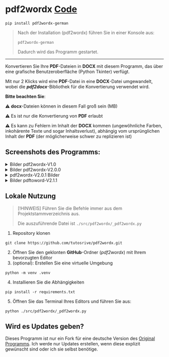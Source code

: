 # pdf2wordx [Code](https://github.com/Shuckes/pdf2wordx/tree/main/src/pdf2wordx/)

```shell
pip install pdf2wordx-german
```
> Nach der Installation (pdf2wordx) führen Sie in einer Konsole aus:
> ```shell
> pdf2wordx-german
> ```
> Dadurch wird das Programm gestartet.

---

Konvertieren Sie Ihre **PDF**-Dateien in **DOCX** mit diesem Programm, das über eine grafische Benutzeroberfläche (Python Tkinter) verfügt.

Mit nur 2 Klicks wird eine **PDF**-Datei in eine **DOCX**-Datei umgewandelt, wobei die **_pdf2docx_**-Bibliothek für die Konvertierung verwendet wird.

**Bitte beachten Sie**:

⚠ **docx**-Dateien können in diesem Fall groß sein (MB)

⚠ Es ist nur die Konvertierung von **PDF** erlaubt

⚠ Es kann zu Fehlern im Inhalt der **DOCX** kommen (ungewöhnliche Farben, inkohärente Texte und sogar Inhaltsverlust), abhängig vom ursprünglichen Inhalt der **PDF** (der möglicherweise schwer zu replizieren ist)

## Screenshots des Programms:

<details>
        <summary>Bilder pdf2wordx-V1.0</summary>
        <div style="display: grid; grid-template-columns: 1fr 1fr; grid-template-rows: 1fr">
                <div style="text-align:center; margin:34px">
                        <p>Bild 1:</p>
                        <image style="max-width:100%; box-shadow: 1px 2px 61px #000d83; border-radius: 23px" name="img1" src="https://github.com/tutosrive/images-projects-srm-trg/raw/main/img-pdftoword/v1.0-Alpha/v1alpha-1.png">
                </div>
                <div style="text-align:center; margin:34px">
                        <p>Bild 2:</p>
                        <image style="max-width:100%; box-shadow: 1px 2px 61px #000d83; border-radius: 23px" name="img1" src="https://github.com/tutosrive/images-projects-srm-trg/raw/main/img-pdftoword/v1.0-Alpha/v1alpha-2.png">
                </div>
        </div>
        <div style="text-align:center; margin:34px auto 113px auto">
                <p>Bild 3:</p>
                <image style="max-width:80%; box-shadow: 1px 2px 61px #000d83; border-radius: 23px" name="img1" src="https://github.com/tutosrive/images-projects-srm-trg/raw/main/img-pdftoword/v1.0-Alpha/v1alpha-3.png">
        </div>
</details>

<details>
        <summary>Bilder pdf2wordx-V2.0.0</summary>
        <div style="grid-template-columns: 1fr 1fr;grid-template-rows: 1fr 1fr;display:grid">
                <div style="text-align:center;margin:34px">
                        <p>Bild 1:</p>
                        <image style="max-width:100%; box-shadow: 1px 2px 61px #000d83; border-radius: 23px" name="img1" src="https://github.com/tutosrive/images-projects-srm-trg/raw/main/img-pdftoword/v2.0.0-IMG/v2.0.0-1.webp">
                </div>
                <div style="text-align:center;margin:34px">
                        <p>Bild 2:</p>
                        <image style="max-width:100%; box-shadow: 1px 2px 61px #000d83; border-radius: 23px" name="img1" src="https://github.com/tutosrive/images-projects-srm-trg/raw/main/img-pdftoword/v2.0.0-IMG/v2.0.0-2.webp">
                </div>
                <div style="text-align:center;margin:34px">
                        <p>Bild 3:</p>
                        <image style="max-width:100%; box-shadow: 1px 2px 61px #000d83; border-radius: 23px" name="img1" src="https://github.com/tutosrive/images-projects-srm-trg/raw/main/img-pdftoword/v2.0.0-IMG/v2.0.0-3.webp">
                </div>
                <div style="text-align:center;margin:34px">
                        <p>Bild 4:</p>
                        <image style="max-width:100%; box-shadow: 1px 2px 61px #000d83; border-radius: 23px" name="img1" src="https://github.com/tutosrive/images-projects-srm-trg/raw/main/img-pdftoword/v2.0.0-IMG/v2.0.0-4.webp">
                </div>
        </div>
        <div style="text-align:center;margin:34px auto 63px auto; text-align:center">
                <p>Bild 5:</p>
                <image style="width:50%; box-shadow: 1px 2px 61px #000d83; border-radius: 23px" name="img1" src="https://github.com/tutosrive/images-projects-srm-trg/raw/main/img-pdftoword/v2.0.0-IMG/v2.0.0-5.png">
        </div>
</details>

<div style="grid-template-columns: 1fr 1fr; display:inline-flex">
        <details>
                <summary>pdf2wordx-V2.0.1 Bilder</summary>
                <div style="text-align:center;margin:34px">
                        <p>Bild 1:</p>
                        <img style="max-width:100%; box-shadow: 1px 2px 61px #000d83; border-radius: 23px" name="img1" src="https://github.com/tutosrive/images-projects-srm-trg/raw/main/img-pdftoword/v2.0.1-IMG/v2.0.1-1.png">
                </div>
                <div style="text-align:center;margin:34px">
                        <p>Bild 2:</p>
                        <img style="max-width:100%; box-shadow: 1px 2px 61px #000d83; border-radius: 23px" name="img2" src="https://github.com/tutosrive/images-projects-srm-trg/raw/main/img-pdftoword/v2.0.1-IMG/v2.0.1-2.png">
                </div>
        </details>
</div>

<details>
    <summary>Bilder pdftoword-V2.1.1</summary>
    <div style="display: grid; grid-template-columns: 1fr 1fr; grid-template-rows: 1fr">
        <div style="text-align:center; margin:34px">
            <p>Bild 1: Hauptoberfläche</p>
            <image style="max-width:100%; box-shadow: 1px 2px 61px #000d83; border-radius: 23px" name="img1" src="https://cdn.jsdelivr.net/gh/tutosrive/images-projects-srm-trg@main/img-pdftoword/v2.1.2-IMG/pdf2wordx-v2.1.1-1.png">
        </div>
        <div style="text-align:center; margin:34px">
            <p>Bild 2: Open-Source-Lizenz</p>
            <image style="max-width:100%; box-shadow: 1px 2px 61px #000d83; border-radius: 23px" name="img2" src="https://cdn.jsdelivr.net/gh/tutosrive/images-projects-srm-trg@main/img-pdftoword/v2.1.2-IMG/pdf2wordx-v2.1.1-2.png">
        </div>
    </div>
    <div style="text-align:center; margin:34px auto 113px auto">
        <p>Bild 3: Hilfe zur Programmnutzung</p>
        <image style="max-width:80%; box-shadow: 1px 2px 61px #000d83; border-radius: 23px" name="img3" src="https://cdn.jsdelivr.net/gh/tutosrive/images-projects-srm-trg@main/img-pdftoword/v2.1.2-IMG/pdf2wordx-v2.1.1-3.png">
    </div>
</details>

## Lokale Nutzung

> [!HINWEIS]
> Führen Sie die Befehle immer aus dem Projektstammverzeichnis aus.
> 
> Die auszuführende Datei ist `./src/pdf2wordx/_pdf2wordx.py`

1. Repository klonen
```shell
git clone https://github.com/tutosrive/pdf2wordx.git
```
2. Öffnen Sie den geklonten **GitHub**-Ordner (_pdf2wordx_) mit Ihrem bevorzugten Editor
3. (optional): Erstellen Sie eine virtuelle Umgebung
```shell
python -m venv .venv
```
4. Installieren Sie die Abhängigkeiten
```shell
pip install -r requirements.txt
```
5. Öffnen Sie das Terminal Ihres Editors und führen Sie aus:
```shell
python ./src/pdf2wordx/_pdf2wordx.py
```

## Wird es Updates geben?

Dieses Programm ist nur ein Fork für eine deutsche Version des <a href="https://github.com/tutosrive/pdf2wordx/releases/">Original Programms</a>.
Ich werde nur Updates erstellen, wenn diese explizit gewünscht sind oder ich sie selbst benötige.
